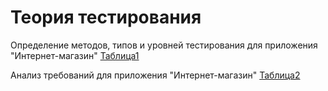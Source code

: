 # Теория тестирования

Определение методов, типов и уровней тестирования для приложения "Интернет-магазин" [Таблица1](https://docs.google.com/spreadsheets/d/1f8XzdY_DHFsxFqvdz-voFuq4I1SF1hxEO8PAocWisjQ/edit?usp=sharing) 

Анализ требований для приложения "Интернет-магазин" [Таблица2](https://docs.google.com/spreadsheets/d/1A-FmPhGD_Ac7hzY9PdpBGmWHLms3FYp66shV5HzNEl8/edit?usp=sharing)

